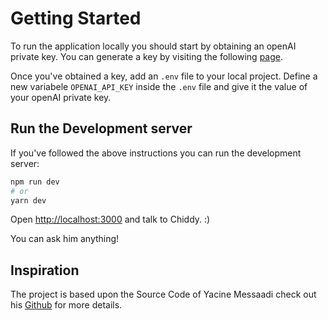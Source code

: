 # Getting Started

To run the application locally you should start by obtaining an openAI private key. You can generate a key by visiting the following [page](https://beta.openai.com/account/api-keys).

Once you've obtained a key, add an `.env` file to your local project. Define a new variabele `OPENAI_API_KEY` inside the `.env` file and give it the value of your openAI private key.

## Run the Development server

If you've followed the above instructions you can run the development server:

```bash
npm run dev
# or
yarn dev
```

Open [http://localhost:3000](http://localhost:3000) and talk to Chiddy. :)

You can ask him anything!

## Inspiration

The project is based upon the Source Code of Yacine Messaadi check out his [Github](https://github.com/YacineMessaadi/nextjs-openai) for more details.

